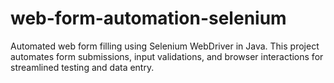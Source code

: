 # web-form-automation-selenium
Automated web form filling using Selenium WebDriver in Java. This project automates form submissions, input validations, and browser interactions for streamlined testing and data entry.
